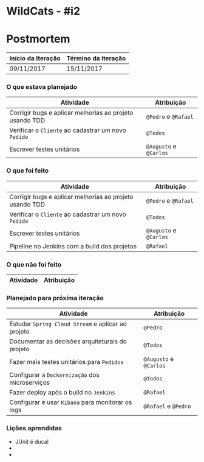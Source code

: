 # WildCats - #i2

# Postmortem

Início da Iteração | Término da iteração
------------ | -------------
09/11/2017 | 15/11/2017


### O que estava planejado
| Atividade | Atribuição |
| --- | --- |
| Corrigir bugs e aplicar melhorias ao projeto usando TDD | `@Pedro` e `@Rafael`|
| Verificar o `Cliente` ao cadastrar um novo `Pedido` | `@Todos` |
| Escrever testes unitários | `@Augusto` e `@Carlos` |

### O que foi feito
| Atividade | Atribuição |
| --- | --- |
| Corrigir bugs e aplicar melhorias ao projeto usando TDD | `@Pedro` e `@Rafael`|
| Verificar o `Cliente` ao cadastrar um novo `Pedido` | `@Todos` |
| Escrever testes unitários | `@Augusto` e `@Carlos` |
| Pipeline no Jenkins com a build dos projetos | `@Rafael` |

### O que não foi feito
| Atividade | Atribuição |
| --- | --- |


### Planejado para próxima iteração
| Atividade | Atribuição |
| --- | --- |
| Estudar `Spring Cloud Stream` e aplicar ao projeto | `@Pedro`|
| Documentar as decisões arquiteturais do projeto | `@Todos` |
| Fazer mais testes unitários para `Pedidos` | `@Augusto` e `@Carlos` |
| Configurar a `Dockernização` dos microserviços | `@Todos` |
| Fazer deploy após o build no `Jenkins` | `@Rafael` |
| Configurar e usar `Kibana` para monitorar os logs | `@Rafael` e `@Pedro` |

### Lições aprendidas
* JUnit é duca!
* 
* 
